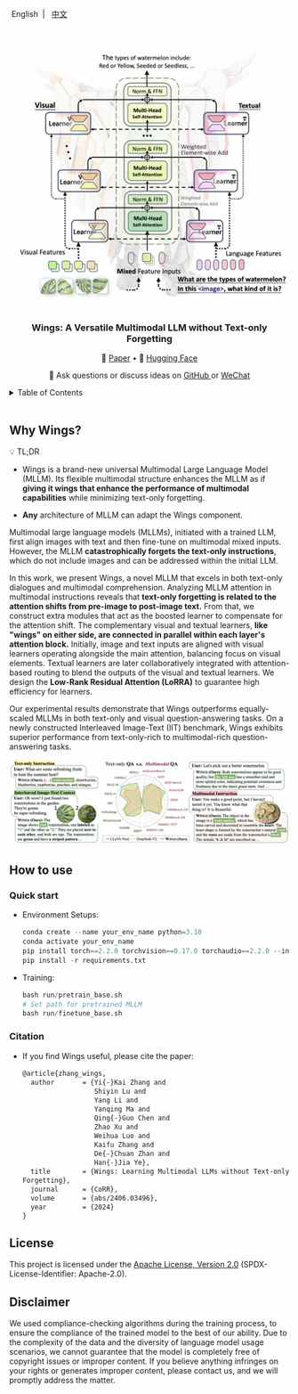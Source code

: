 <p align="left">
    &nbspEnglish&nbsp | &nbsp; <a href="README_CN.md">中文</a>
</p>
<br>
<br>
<div align="center">

<picture>
  <img alt="Wings logo" src="https://raw.githubusercontent.com/AIDC-AI/Wings/main/assets/images/logo.png" width="550px">
</picture>
</br>
</br>

</div>

<div id="top"></div>  

<div align="center">
  <h3 align="center">Wings: A Versatile Multimodal LLM without Text-only Forgetting</h3>
</div>
<p align="center">
📝 <a href="https://arxiv.org/abs/2406.03496" target="_blank">Paper</a> • 🤗 <a href="https://huggingface.co/AIDC-AI/Wings-Qwen1_5-8B" target="_blank">Hugging Face</a>
</a>
</p> 

<p align="center">
    🚀 Ask questions or discuss ideas on <a href="https://github.com/AIDC-AI/Wings/discussions" target="_blank"> GitHub </a> or <a href="wx_id:cifar10" target="_blank"> WeChat </a>
</p>

<details>
<summary></b>Table of Contents</b></summary>

- [Why Wings?](#why-wings)
- [How to use](#how-to-use)
  - [Quick start](#quick-start)
  - [Citation](#citation)
- [License](#license)
- [Disclaimer](#disclaimer)
</details>

<br>

## Why Wings?

💡 TL;DR

- Wings is a brand-new universal Multimodal Large Language Model (MLLM). Its flexible multimodal structure enhances the MLLM as if **giving it wings that enhance the performance of multimodal capabilities** while minimizing text-only forgetting.

- **Any** architecture of MLLM can adapt the Wings component.

Multimodal large language models (MLLMs), initiated with a trained LLM, first align images with text and then fine-tune on multimodal mixed inputs. However, the MLLM **catastrophically forgets the text-only instructions**, which do not include images and can be addressed within the initial LLM.

In this work, we present Wings, a novel MLLM that excels in both text-only dialogues and multimodal comprehension. Analyzing MLLM attention in multimodal instructions reveals that **text-only forgetting is related to the attention shifts from pre-image to post-image text.** From that, we construct extra modules that act as the boosted learner to compensate for the attention shift. The complementary visual and textual learners, **like "wings" on either side, are connected in parallel within each layer's attention block.** Initially, image and text inputs are aligned with visual learners operating alongside the main attention, balancing focus on visual elements. Textual learners are later collaboratively integrated with attention-based routing to blend the outputs of the visual and textual learners. We design the **Low-Rank Residual Attention (LoRRA)** to guarantee high efficiency for learners.

Our experimental results demonstrate that Wings outperforms equally-scaled MLLMs in both text-only and visual question-answering tasks. On a newly constructed Interleaved Image-Text (IIT) benchmark, Wings exhibits superior performance from text-only-rich to multimodal-rich question-answering tasks.

<div align="center">

<picture>
  <img alt="Wings logo" src="https://raw.githubusercontent.com/AIDC-AI/Wings/main/assets/images/bench_example.png" width="800px">
</picture>
</br>

</div>

## How to use

### Quick start

+ Environment Setups:
  
  ```python
  conda create --name your_env_name python=3.10
  conda activate your_env_name
  pip install torch==2.2.0 torchvision==0.17.0 torchaudio==2.2.0 --index-url https://download.pytorch.org/whl/cu121
  pip install -r requirements.txt
  ```

+ Training:
  
  ```python
  bash run/pretrain_base.sh
  # Set path for pretrained MLLM
  bash run/finetune_base.sh
  ```

### Citation

+ If you find Wings useful, please cite the paper:
  
  ```
  @article{zhang_wings,
    author       = {Yi{-}Kai Zhang and
                    Shiyin Lu and
                    Yang Li and
                    Yanqing Ma and
                    Qing{-}Guo Chen and
                    Zhao Xu and
                    Weihua Luo and
                    Kaifu Zhang and
                    De{-}Chuan Zhan and
                    Han{-}Jia Ye},
    title        = {Wings: Learning Multimodal LLMs without Text-only Forgetting},
    journal      = {CoRR},
    volume       = {abs/2406.03496},
    year         = {2024}
  }
  ```

## License

This project is licensed under the [Apache License, Version 2.0](https://www.apache.org/licenses/LICENSE-2.0.txt) (SPDX-License-Identifier: Apache-2.0).

## Disclaimer

We used compliance-checking algorithms during the training process, to ensure the compliance of the trained model to the best of our ability. Due to the complexity of the data and the diversity of language model usage scenarios, we cannot guarantee that the model is completely free of copyright issues or improper content. If you believe anything infringes on your rights or generates improper content, please contact us, and we will promptly address the matter.
